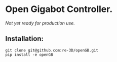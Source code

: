 # Open Gigabot Controller.

_Not yet ready for production use._

## Installation:

    git clone git@github.com:re-3D/openGB.git
    pip install -e openGB
